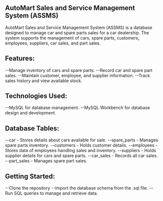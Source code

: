 ## AutoMart Sales and Service Management System (ASSMS)
AutoMart Sales and Service Management System (ASSMS) is a database
designed to manage car and spare parts sales for a car dealership. 
The system supports the management of cars, spare parts, customers, employees, suppliers, car sales, and part sales.

## Features:
   --Manage inventory of cars and spare parts.
   --Record car and spare part sales.
   --Maintain customer, employee, and supplier information.
   --Track sales history and view available stock.
## Technologies Used:
   --MySQL for database management.
   --MySQL Workbench for database design and development.
## Database Tables:
   --car - Stores details about cars available for sale.
   --spare_parts - Manages spare parts inventory.
   --customers - Holds customer details.
   --employees - Stores data of employees handling sales and inventory.
   --suppliers - Holds supplier details for cars and spare parts.
   --car_sales - Records all car sales.
   --part_sales - Manages spare part sales.
## Getting Started:
   --Clone the repository
   --Import the database schema from the .sql file.
   --Run SQL queries to manage and retrieve data.